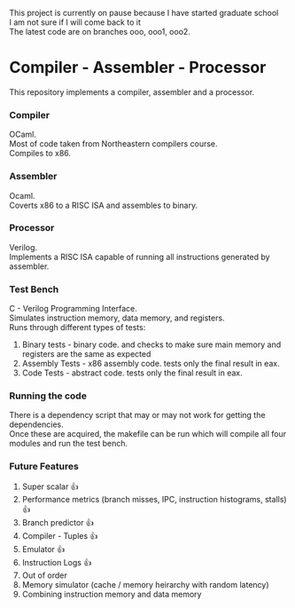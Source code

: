 This project is currently on pause because I have started graduate school</br>
I am not sure if I will come back to it</br>
The latest code are on branches ooo, ooo1, ooo2.</br>

# Compiler - Assembler - Processor
This repository implements a compiler, assembler and a processor.
### Compiler
OCaml.</br>
Most of code taken from Northeastern compilers course.</br>
Compiles to x86.
### Assembler
Ocaml.</br>
Coverts x86 to a RISC ISA and assembles to binary.
### Processor
Verilog.</br>
Implements a RISC ISA capable of running all instructions generated by assembler.
### Test Bench
C - Verilog Programming Interface.</br>
Simulates instruction memory, data memory, and registers.</br>
Runs through different types of tests:
1. Binary tests - binary code. and checks to make sure main memory and registers are the same as expected
2. Assembly Tests - x86 assembly code. tests only the final result in eax.
3. Code Tests - abstract code. tests only the final result in eax.
### Running the code
There is a dependency script that may or may not work for getting the dependencies.</br>
Once these are acquired, the makefile can be run which will compile all four modules and run the test bench.
### Future Features
1. Super scalar :+1:
2. Performance metrics (branch misses, IPC, instruction histograms, stalls) :+1:
3. Branch predictor :+1:
4. Compiler - Tuples :+1:
5. Emulator :+1:
6. Instruction Logs :+1:
7. Out of order
8. Memory simulator (cache / memory heirarchy with random latency)
9. Combining instruction memory and data memory
